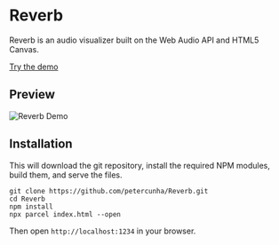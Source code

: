 # Reverb
Reverb is an audio visualizer built on the Web Audio API and HTML5 Canvas.

[Try the demo](https://reverb.surge.sh)

## Preview

![Reverb Demo](demo.gif)

## Installation

This will download the git repository, install the required NPM modules, build them, and serve the files.

```
git clone https://github.com/petercunha/Reverb.git
cd Reverb
npm install
npx parcel index.html --open
```

Then open `http://localhost:1234` in your browser.
